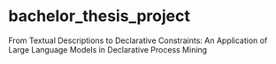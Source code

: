 # bachelor_thesis_project
From Textual Descriptions to Declarative Constraints: An Application of Large Language Models in Declarative Process Mining
